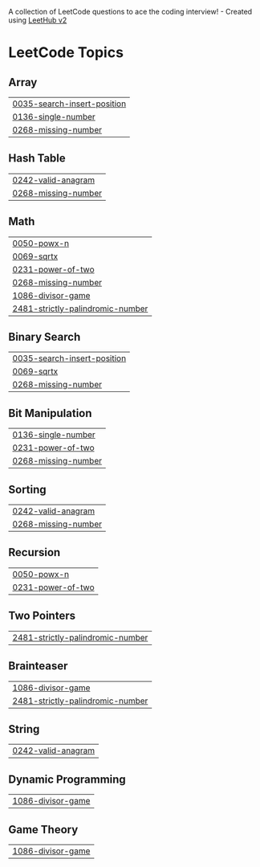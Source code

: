 A collection of LeetCode questions to ace the coding interview! - Created using [LeetHub v2](https://github.com/arunbhardwaj/LeetHub-2.0)
<!---LeetCode Topics Start-->
# LeetCode Topics
## Array
|  |
| ------- |
| [0035-search-insert-position](https://github.com/ajithvraj/LeetCode/tree/master/0035-search-insert-position) |
| [0136-single-number](https://github.com/ajithvraj/LeetCode/tree/master/0136-single-number) |
| [0268-missing-number](https://github.com/ajithvraj/LeetCode/tree/master/0268-missing-number) |
## Hash Table
|  |
| ------- |
| [0242-valid-anagram](https://github.com/ajithvraj/LeetCode/tree/master/0242-valid-anagram) |
| [0268-missing-number](https://github.com/ajithvraj/LeetCode/tree/master/0268-missing-number) |
## Math
|  |
| ------- |
| [0050-powx-n](https://github.com/ajithvraj/LeetCode/tree/master/0050-powx-n) |
| [0069-sqrtx](https://github.com/ajithvraj/LeetCode/tree/master/0069-sqrtx) |
| [0231-power-of-two](https://github.com/ajithvraj/LeetCode/tree/master/0231-power-of-two) |
| [0268-missing-number](https://github.com/ajithvraj/LeetCode/tree/master/0268-missing-number) |
| [1086-divisor-game](https://github.com/ajithvraj/LeetCode/tree/master/1086-divisor-game) |
| [2481-strictly-palindromic-number](https://github.com/ajithvraj/LeetCode/tree/master/2481-strictly-palindromic-number) |
## Binary Search
|  |
| ------- |
| [0035-search-insert-position](https://github.com/ajithvraj/LeetCode/tree/master/0035-search-insert-position) |
| [0069-sqrtx](https://github.com/ajithvraj/LeetCode/tree/master/0069-sqrtx) |
| [0268-missing-number](https://github.com/ajithvraj/LeetCode/tree/master/0268-missing-number) |
## Bit Manipulation
|  |
| ------- |
| [0136-single-number](https://github.com/ajithvraj/LeetCode/tree/master/0136-single-number) |
| [0231-power-of-two](https://github.com/ajithvraj/LeetCode/tree/master/0231-power-of-two) |
| [0268-missing-number](https://github.com/ajithvraj/LeetCode/tree/master/0268-missing-number) |
## Sorting
|  |
| ------- |
| [0242-valid-anagram](https://github.com/ajithvraj/LeetCode/tree/master/0242-valid-anagram) |
| [0268-missing-number](https://github.com/ajithvraj/LeetCode/tree/master/0268-missing-number) |
## Recursion
|  |
| ------- |
| [0050-powx-n](https://github.com/ajithvraj/LeetCode/tree/master/0050-powx-n) |
| [0231-power-of-two](https://github.com/ajithvraj/LeetCode/tree/master/0231-power-of-two) |
## Two Pointers
|  |
| ------- |
| [2481-strictly-palindromic-number](https://github.com/ajithvraj/LeetCode/tree/master/2481-strictly-palindromic-number) |
## Brainteaser
|  |
| ------- |
| [1086-divisor-game](https://github.com/ajithvraj/LeetCode/tree/master/1086-divisor-game) |
| [2481-strictly-palindromic-number](https://github.com/ajithvraj/LeetCode/tree/master/2481-strictly-palindromic-number) |
## String
|  |
| ------- |
| [0242-valid-anagram](https://github.com/ajithvraj/LeetCode/tree/master/0242-valid-anagram) |
## Dynamic Programming
|  |
| ------- |
| [1086-divisor-game](https://github.com/ajithvraj/LeetCode/tree/master/1086-divisor-game) |
## Game Theory
|  |
| ------- |
| [1086-divisor-game](https://github.com/ajithvraj/LeetCode/tree/master/1086-divisor-game) |
<!---LeetCode Topics End-->